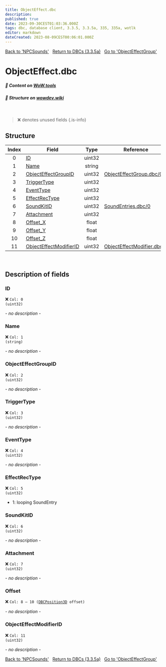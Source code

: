 ```yaml
---
title: ObjectEffect.dbc
description:
published: true
date: 2023-09-30CEST01:03:36.000Z
tags: dbc, database client, 3.3.5, 3.3.5a, 335, 335a, wotlk
editor: markdown
dateCreated: 2023-08-09CEST00:06:01.000Z
---
```

<a href="https://trinitycore.info/files/DBC/335/npcsounds" class="mt-5 v-btn v-btn--depressed v-btn--flat v-btn--outlined theme--light v-size--default darkblue--text text--lighten-3"><span class="v-btn__content"><i aria-hidden="true" class="v-icon notranslate v-icon--left mdi mdi-arrow-left theme--light"></i><span>Back to 'NPCSounds'</span></span></a>&nbsp;&nbsp;&nbsp;<a href="https://trinitycore.info/files/DBC/335/DBC" class="mt-5 v-btn v-btn--depressed v-btn--flat v-btn--outlined theme--light v-size--default darkblue--text text--lighten-3"><span class="v-btn__content"><i aria-hidden="true" class="v-icon notranslate v-icon--left mdi mdi-home-outline theme--light"></i><span>Return to DBCs (3.3.5a)</span></span></a>&nbsp;&nbsp;&nbsp;<a href="https://trinitycore.info/files/DBC/335/objecteffectgroup" class="mt-5 v-btn v-btn--depressed v-btn--flat v-btn--outlined theme--light v-size--default darkblue--text text--lighten-3"><span class="v-btn__content"><span>Go to 'ObjectEffectGroup'</span><i aria-hidden="true" class="v-icon notranslate v-icon--right mdi mdi-arrow-right theme--light"></i></span></a>

# ObjectEffect.dbc
##### :open_book: Content on [WoW.tools](https://wow.tools/dbc/?dbc=objecteffect&build=3.3.5.12340)
##### :pencil: Structure on [wowdev.wiki](https://wowdev.wiki/DB/ObjectEffect)
&nbsp;

> :x: denotes unused fields
{.is-info}


## Structure

| Index | Field | Type | Reference |
| :---: | --- | :---: | --- |
| 0 | [ID](#id-alt) | uint32 |  |
| 1 | [Name](#name-alt) | string |  |
| 2 | [ObjectEffectGroupID](#objecteffectgroupid) | uint32 | [ObjectEffectGroup.dbc/0](/files/DBC/335/objecteffectgroup#id-alt) |
| 3 | [TriggerType](#triggertype) | uint32 |  |
| 4 | [EventType](#eventtype) | uint32 |  |
| 5 | [EffectRecType](#effectrectype) | uint32 |  |
| 6 | [SoundKitID](#soundkitid) | uint32 | [SoundEntries.dbc/0](/files/DBC/335/soundentries#id-alt) |
| 7 | [Attachment](#attachment) | uint32 |  |
| 8 | [Offset_X](#offset) | float |  |
| 9 | [Offset_Y](#offset) | float |  |
| 10 | [Offset_Z](#offset) | float |  |
| 11 | [ObjectEffectModifierID](#objecteffectmodifierid) | uint32 | [ObjectEffectModifier.dbc/0](/files/DBC/335/objecteffectmodifier#id-alt) |
&nbsp;
## Description of fields

### ID <!-- {#id-alt} -->
:x: <code>Col: 0 (uint32)</code>

*- no description -*
&nbsp;

### Name <!-- {#name-alt} -->
:x: <code>Col: 1 (string)</code>

*- no description -*
&nbsp;

### ObjectEffectGroupID
:x: <code>Col: 2 (uint32)</code>

*- no description -*
&nbsp;

### TriggerType
:x: <code>Col: 3 (uint32)</code>

*- no description -*
&nbsp;

### EventType
:x: <code>Col: 4 (uint32)</code>

*- no description -*
&nbsp;

### EffectRecType
:x: <code>Col: 5 (uint32)</code>

* 1: looping SoundEntry
&nbsp;

### SoundKitID
:x: <code>Col: 6 (uint32)</code>

*- no description -*
&nbsp;

### Attachment
:x: <code>Col: 7 (uint32)</code>

*- no description -*
&nbsp;

### Offset
:x: <code>Col: 8 &ndash; 10 ([DBCPosition3D](/how-to/worldposition) offset)</code>

*- no description -*
&nbsp;

### ObjectEffectModifierID
:x: <code>Col: 11 (uint32)</code>

*- no description -*
&nbsp;

<a href="https://trinitycore.info/files/DBC/335/npcsounds" class="mt-5 v-btn v-btn--depressed v-btn--flat v-btn--outlined theme--light v-size--default darkblue--text text--lighten-3"><span class="v-btn__content"><i aria-hidden="true" class="v-icon notranslate v-icon--left mdi mdi-arrow-left theme--light"></i><span>Back to 'NPCSounds'</span></span></a>&nbsp;&nbsp;&nbsp;<a href="https://trinitycore.info/files/DBC/335/DBC" class="mt-5 v-btn v-btn--depressed v-btn--flat v-btn--outlined theme--light v-size--default darkblue--text text--lighten-3"><span class="v-btn__content"><i aria-hidden="true" class="v-icon notranslate v-icon--left mdi mdi-home-outline theme--light"></i><span>Return to DBCs (3.3.5a)</span></span></a>&nbsp;&nbsp;&nbsp;<a href="https://trinitycore.info/files/DBC/335/objecteffectgroup" class="mt-5 v-btn v-btn--depressed v-btn--flat v-btn--outlined theme--light v-size--default darkblue--text text--lighten-3"><span class="v-btn__content"><span>Go to 'ObjectEffectGroup'</span><i aria-hidden="true" class="v-icon notranslate v-icon--right mdi mdi-arrow-right theme--light"></i></span></a>
